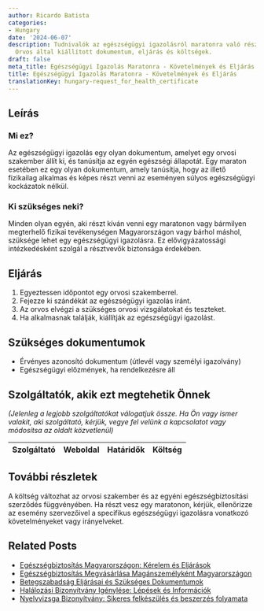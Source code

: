 ```yaml
---
author: Ricardo Batista
categories:
- Hungary
date: '2024-06-07'
description: Tudnivalók az egészségügyi igazolásról maratonra való részvételhez Magyarországon.
  Orvos által kiállított dokumentum, eljárás és költségek.
draft: false
meta_title: Egészségügyi Igazolás Maratonra - Követelmények és Eljárás
title: Egészségügyi Igazolás Maratonra - Követelmények és Eljárás
translationKey: hungary-request_for_health_certificate
---
```



## Leírás
### Mi ez?
Az egészségügyi igazolás egy olyan dokumentum, amelyet egy orvosi szakember állít ki, és tanúsítja az egyén egészségi állapotát. Egy maraton esetében ez egy olyan dokumentum, amely tanúsítja, hogy az illető fizikailag alkalmas és képes részt venni az eseményen súlyos egészségügyi kockázatok nélkül.

### Ki szükséges neki?
Minden olyan egyén, aki részt kíván venni egy maratonon vagy bármilyen megterhelő fizikai tevékenységen Magyarországon vagy bárhol máshol, szüksége lehet egy egészségügyi igazolásra. Ez elővigyázatossági intézkedésként szolgál a résztvevők biztonsága érdekében.

## Eljárás

1. Egyeztessen időpontot egy orvosi szakemberrel.
2. Fejezze ki szándékát az egészségügyi igazolás iránt.
3. Az orvos elvégzi a szükséges orvosi vizsgálatokat és teszteket.
4. Ha alkalmasnak találják, kiállítják az egészségügyi igazolást.

## Szükséges dokumentumok

* Érvényes azonosító dokumentum (útlevél vagy személyi igazolvány)
* Egészségügyi előzmények, ha rendelkezésre áll

## Szolgáltatók, akik ezt megtehetik Önnek

_(Jelenleg a legjobb szolgáltatókat válogatjuk össze. Ha Ön vagy ismer valakit, aki szolgáltató, kérjük, vegye fel velünk a kapcsolatot vagy módosítsa az oldalt közvetlenül)_

| Szolgáltató     |     Weboldal    |     Határidők    |       Költség     |
| :-------------: | :-------------: |  :-------------: | :-------------: |

## További részletek

A költség változhat az orvosi szakember és az egyéni egészségbiztosítási szerződés függvényében. Ha részt vesz egy maratonon, kérjük, ellenőrizze az esemény szervezőivel a specifikus egészségügyi igazolásra vonatkozó követelményeket vagy irányelveket.


## Related Posts

- [Egészségbiztosítás Magyarországon: Kérelem és Eljárások](https://tramitit.com/hu/guides/hungary/egeszsegugyi_biztositas_igenylese/)
- [Egészségbiztosítás Megvásárlása Magánszemélyként Magyarországon](https://tramitit.com/hu/guides/hungary/egyeni_egeszsegbiztositas_megszerzese/)
- [Betegszabadság Eljárásai és Szükséges Dokumentumok](https://tramitit.com/hu/guides/hungary/tappenz_igenylese/)
- [Halálozási Bizonyítvány Igénylése: Lépések és Információk](https://tramitit.com/hu/guides/hungary/anyakonyvi_kivonatok_kerese/)
- [Nyelvvizsga Bizonyítvány: Sikeres felkészülés és beszerzés folyamata](https://tramitit.com/hu/guides/hungary/nyelvvizsga_bizonyitvany_igenylese/)